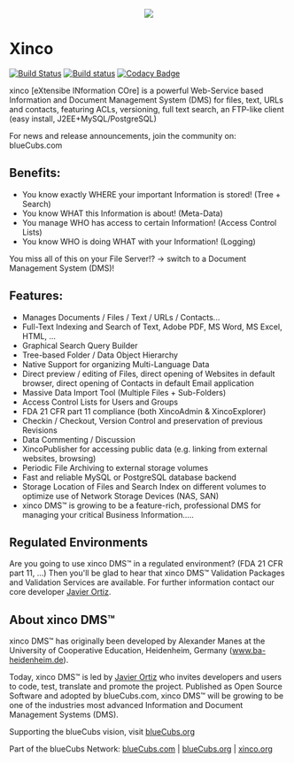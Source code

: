 <p align="center"> 
<img src="http://xinco.org/images/blueCubs.gif">
</p>

# Xinco

[![Build Status](https://travis-ci.org/BlueCubs/xinco.svg?branch=master)](https://travis-ci.org/BlueCubs/xinco)
[![Build status](https://ci.appveyor.com/api/projects/status/tnjq705i70j8txhl?svg=true)](https://ci.appveyor.com/project/javydreamercsw/xinco)
[![Codacy Badge](https://api.codacy.com/project/badge/Grade/e7997fa81ff74355ae4036f73b4af7d4)](https://www.codacy.com/app/javydreamercsw/xinco?utm_source=github.com&amp;utm_medium=referral&amp;utm_content=BlueCubs/xinco&amp;utm_campaign=Badge_Grade)

xinco [eXtensibe INformation COre] is a powerful Web-Service based Information and Document Management System (DMS) for files, text, URLs and contacts, featuring ACLs, versioning, full text search, an FTP-like client (easy install, J2EE+MySQL/PostgreSQL)

For news and release announcements, join the community on: blueCubs.com

## Benefits: 	

- You know exactly WHERE your important Information is stored! (Tree + Search)
- You know WHAT this Information is about! (Meta-Data)
- You manage WHO has access to certain Information! (Access Control Lists)
- You know WHO is doing WHAT with your Information! (Logging)

You miss all of this on your File Server!? -> switch to a Document Management System (DMS)! 

## Features: 	

- Manages Documents / Files / Text / URLs / Contacts...
- Full-Text Indexing and Search of Text, Adobe PDF, MS Word, MS Excel, HTML, ...
- Graphical Search Query Builder
- Tree-based Folder / Data Object Hierarchy
- Native Support for organizing Multi-Language Data
- Direct preview / editing of Files, direct opening of Websites in default browser, direct opening of Contacts in default Email application
- Massive Data Import Tool (Multiple Files + Sub-Folders)
- Access Control Lists for Users and Groups
- FDA 21 CFR part 11 compliance (both XincoAdmin & XincoExplorer)
- Checkin / Checkout, Version Control and preservation of previous Revisions
- Data Commenting / Discussion
- XincoPublisher for accessing public data (e.g. linking from external websites, browsing)
- Periodic File Archiving to external storage volumes
- Fast and reliable MySQL or PostgreSQL database backend
- Storage Location of Files and Search Index on different volumes to optimize use of Network Storage Devices (NAS, SAN)
- xinco DMS™ is growing to be a feature-rich, professional DMS for managing your critical Business Information..... 

 
## Regulated Environments 	
Are you going to use xinco DMS™ in a regulated environment? (FDA 21 CFR part 11, ...)
Then you'll be glad to hear that xinco DMS™ Validation Packages and Validation Services are available.
For further information contact our core developer [Javier Ortiz](https://github.com/javydreamercsw).
 
## About xinco DMS™	
xinco DMS™ has originally been developed by Alexander Manes at the University of Cooperative Education, Heidenheim, Germany (www.ba-heidenheim.de).

Today, xinco DMS™ is led by [Javier Ortiz](https://github.com/javydreamercsw) who invites developers and users to code, test, translate and promote the project.
Published as Open Source Software and adopted by blueCubs.com, xinco DMS™ will be growing to be one of the industries most advanced Information and Document Management Systems (DMS).
 
Supporting the blueCubs vision, visit [blueCubs.org](http://blueCubs.org)

Part of the blueCubs Network: [blueCubs.com](http://bluecubs.com) | [blueCubs.org](http://blueCubs.org) | [xinco.org](http://xinco.org)

